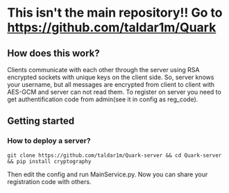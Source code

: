 # This isn't the main repository!! Go to https://github.com/taldar1m/Quark
## How does this work?
Clients communicate with each other through the server using RSA encrypted sockets with unique keys on the client side. So, server knows your username, but all messages are encrypted from client to client with AES-GCM and server can not read them. To register on server you need to get authentification code from admin(see it in config as reg_code).

## Getting started
### How to deploy a server?
```
git clone https://github.com/taldar1m/Quark-server && cd Quark-server && pip install cryptography
```
Then edit the config and run MainService.py. Now you can share your registration code with others.
